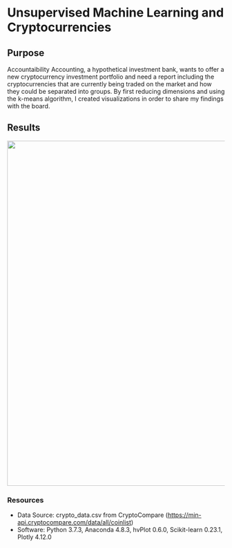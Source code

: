 # Unsupervised Machine Learning and Cryptocurrencies

## Purpose
Accountaibility Accounting, a hypothetical investment bank, wants to offer a new cryptocurrency investment portfolio and need a report including the cryptocurrencies that are currently being traded on the market and how they could be separated into groups. By first reducing dimensions and using the k-means algorithm, I created visualizations in order to share my findings with the board.

## Results
<img src='https://github.com/npantfoerder/cryptocurrencies/blob/master/Images/.png' width=800>

### Resources
- Data Source: crypto_data.csv from CryptoCompare (https://min-api.cryptocompare.com/data/all/coinlist)
- Software: Python 3.7.3, Anaconda 4.8.3, hvPlot 0.6.0, Scikit-learn 0.23.1, Plotly 4.12.0
